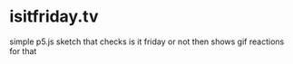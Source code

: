 # isitfriday.tv
simple p5.js sketch that checks is it friday or not then shows gif reactions for that
